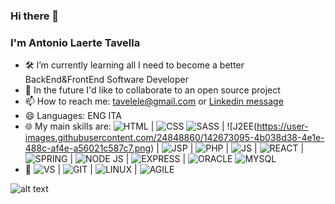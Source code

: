 ### Hi there 👋
### I'm Antonio Laerte Tavella

- 🛠 I’m currently learning all I need to become a better BackEnd&FrontEnd Software Developer 
- 👯 In the future I'd like to collaborate to an open source project
- 📫 How to reach me: tavelele@gmail.com or <a href="https://it.linkedin.com/in/antonio-laerte-tavella-68181a33" target="_blank" >Linkedin message</a>
- 😄 Languages: ENG ITA
- 🌐 My main skills are: 
![HTML](https://user-images.githubusercontent.com/77243049/132858661-c981d7f4-c3be-4540-8a17-ae3a44ba5d27.png) | 
![CSS](https://user-images.githubusercontent.com/24848860/142672309-4f3efa87-d226-41f2-a20b-2274dbd6786b.png) 
![SASS](https://user-images.githubusercontent.com/77243049/132858718-30113c4d-11cb-4cb7-a1f9-3355d464a8d5.png) | 
![J2EE(https://user-images.githubusercontent.com/24848860/142673095-4b038d38-4e1e-488c-af4e-a56021c587c7.png) | 
![JSP](https://user-images.githubusercontent.com/24848860/142673244-35d27d43-ac5e-412e-9811-072ae83afd94.png) | 
![PHP](https://user-images.githubusercontent.com/24848860/142673345-ceabc089-ff5e-4286-b7fb-33a8a8a61ad8.png) | 
![JS](https://user-images.githubusercontent.com/77243049/132858750-7009a8b0-6efb-4450-a813-1aee15638202.png) | 
![REACT](https://user-images.githubusercontent.com/77243049/132858849-6b6854d9-2b20-47e9-a541-e040bdd6d782.png) | 
![SPRING](https://user-images.githubusercontent.com/24848860/142673652-691861cf-5ff6-4448-8872-d75144af6026.png) |
![NODE JS](https://user-images.githubusercontent.com/24848860/142673753-da14807f-46a5-48fa-87c2-ffb39e1a362b.png) | 
![EXPRESS](https://user-images.githubusercontent.com/24848860/142674071-2af90a0b-72db-4d56-9b5e-6bac3ecfc74c.png) |
![ORACLE](https://user-images.githubusercontent.com/24848860/142675259-20626b29-3a5a-41dd-bed4-125327fa83cb.png)
![MYSQL](https://user-images.githubusercontent.com/24848860/142675512-ed070f40-f36d-4363-ab6b-8d813a3ed220.png)
 - 🔧 
 ![VS](https://user-images.githubusercontent.com/24848860/142676043-a3c12a05-ab3e-4da4-803d-4907e496cd08.png) | 
 ![GIT](https://user-images.githubusercontent.com/24848860/142676194-a187a9be-1a07-4d95-82f8-8fe688ebf038.png) | 
![LINUX](https://user-images.githubusercontent.com/24848860/142676504-709c1c8f-79da-4357-b96f-e760bb48f3ac.png) | 
 ![AGILE](https://user-images.githubusercontent.com/77243049/132858607-27c0d9fd-56cc-4886-8ed7-e85e92b1a34e.png) 


![alt text](https://media4.giphy.com/media/zOvBKUUEERdNm/giphy.gif?cid=ecf05e472d3f3ab651b61dec4948a2aece093e7f6d993c6a&rid=giphy.gif "alt text")








